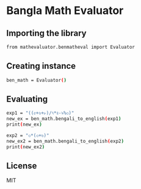 # Bangla Math Evaluator


## Importing the library

```sh
from mathevaluator.benmatheval import Evaluator
```
## Creating instance

```sh
ben_math = Evaluator()
```
## Evaluating

```sh
exp1 = "((৫+৬+৮)/৭*৪-৯%৩)"
new_ex = ben_math.bengali_to_english(exp1)
print(new_ex)

exp2 = "৩*(৩+৬)"
new_ex2 = ben_math.bengali_to_english(exp2)
print(new_ex2)
```

License
----

MIT